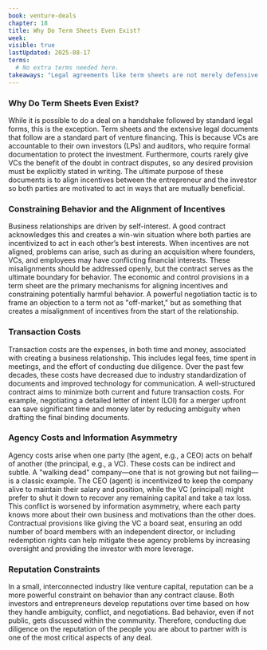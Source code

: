 ```yaml
---
book: venture-deals
chapter: 18
title: Why Do Term Sheets Even Exist?
week: 
visible: true
lastUpdated: 2025-08-17
terms:
  # No extra terms needed here.
takeaways: "Legal agreements like term sheets are not merely defensive legal paperwork; they are critical tools for aligning incentives between parties from the outset. Understanding that contracts are designed to constrain bad behavior, reduce future transaction costs, and manage information imbalances is a crucial skill for any business relationship, not just fundraising."
---
```


### Why Do Term Sheets Even Exist?
While it is possible to do a deal on a handshake followed by standard legal forms, this is the exception. Term sheets and the extensive legal documents that follow are a standard part of venture financing. This is because VCs are accountable to their own investors (LPs) and auditors, who require formal documentation to protect the investment. Furthermore, courts rarely give VCs the benefit of the doubt in contract disputes, so any desired provision must be explicitly stated in writing. The ultimate purpose of these documents is to align incentives between the entrepreneur and the investor so both parties are motivated to act in ways that are mutually beneficial.

### Constraining Behavior and the Alignment of Incentives
Business relationships are driven by self-interest. A good contract acknowledges this and creates a win-win situation where both parties are incentivized to act in each other’s best interests. When incentives are not aligned, problems can arise, such as during an acquisition where founders, VCs, and employees may have conflicting financial interests. These misalignments should be addressed openly, but the contract serves as the ultimate boundary for behavior. The economic and control provisions in a term sheet are the primary mechanisms for aligning incentives and constraining potentially harmful behavior. A powerful negotiation tactic is to frame an objection to a term not as "off-market," but as something that creates a misalignment of incentives from the start of the relationship.

### Transaction Costs
Transaction costs are the expenses, in both time and money, associated with creating a business relationship. This includes legal fees, time spent in meetings, and the effort of conducting due diligence. Over the past few decades, these costs have decreased due to industry standardization of documents and improved technology for communication. A well-structured contract aims to minimize both current and future transaction costs. For example, negotiating a detailed letter of intent (LOI) for a merger upfront can save significant time and money later by reducing ambiguity when drafting the final binding documents.

### Agency Costs and Information Asymmetry
Agency costs arise when one party (the agent, e.g., a CEO) acts on behalf of another (the principal, e.g., a VC). These costs can be indirect and subtle. A "walking dead" company—one that is not growing but not failing—is a classic example. The CEO (agent) is incentivized to keep the company alive to maintain their salary and position, while the VC (principal) might prefer to shut it down to recover any remaining capital and take a tax loss. This conflict is worsened by information asymmetry, where each party knows more about their own business and motivations than the other does. Contractual provisions like giving the VC a board seat, ensuring an odd number of board members with an independent director, or including redemption rights can help mitigate these agency problems by increasing oversight and providing the investor with more leverage.

### Reputation Constraints
In a small, interconnected industry like venture capital, reputation can be a more powerful constraint on behavior than any contract clause. Both investors and entrepreneurs develop reputations over time based on how they handle ambiguity, conflict, and negotiations. Bad behavior, even if not public, gets discussed within the community. Therefore, conducting due diligence on the reputation of the people you are about to partner with is one of the most critical aspects of any deal.